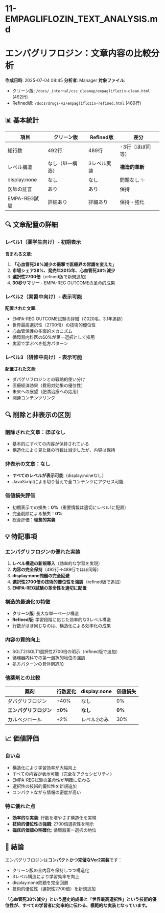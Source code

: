 # 11-EMPAGLIFLOZIN_TEXT_ANALYSIS.md
# エンパグリフロジン：文章内容の比較分析

**作成日時**: 2025-07-04 08:45
**分析者**: Manager
**対象ファイル**:
- クリーン版: `/docs/_internal/css_cleanup/empagliflozin-clean.html` (492行)
- Refined版: `/docs/drugs-v2/empagliflozin-refined.html` (489行)

## 📊 基本統計

| 項目 | クリーン版 | Refined版 | 差分 |
|------|-----------|-----------|---------|
| 総行数 | 492行 | 489行 | -3行（ほぼ同等） |
| レベル構造 | なし（単一構造） | 3レベル実装 | **構造的革新** |
| display:none | なし | なし | 問題なし ✨ |
| 医師の証言 | あり | あり | 保持 |
| EMPA-REG試験 | 詳細あり | 詳細あり | 保持・強化 |

## 🔍 文章配置の詳細

### レベル1（薬学生向け）- 初期表示
**含まれる文章**:
1. **「心血管死38%減少の衝撃で医療界の常識を変えた」**
2. **市場シェア28%、発売年2015年、心血管死38%減少**
3. **選択性2700倍**（refined版で新規追加）
4. **30秒サマリー** - EMPA-REG OUTCOMEの革命的成果

### レベル2（実習中向け）- 表示可能
**配置された文章**:
- EMPA-REG OUTCOME試験の詳細（7,020名、3.1年追跡）
- 世界最高選択性（2700倍）の技術的優位性
- 心血管保護の多面的メカニズム
- 循環器内科医の60%が第一選択として採用
- 実習で学ぶべき処方パターン

### レベル3（研修中向け）- 表示可能
**配置された文章**:
- ダパグリフロジンとの戦略的使い分け
- 医療経済効果（費用対効果の優位性）
- 未来への展望（肥満治療への応用）
- 関連コンテンツリンク

## 🔍 削除と非表示の区別

### 削除された文章：ほぼなし
- 基本的にすべての内容が保持されている
- 構造化により見た目の行数は減少したが、内容は保持

### 非表示の文章：なし
- **すべてのレベルが表示可能**（display:noneなし）
- JavaScriptによる切り替えで全コンテンツにアクセス可能

### 価値損失評価
- 初期表示での損失：**0%**（重要情報は適切にレベル1に配置）
- 完全削除による損失：**0%**
- 総合評価：**理想的実装**

## 💡 特記事項

### エンパグリフロジンの優れた実装
1. **レベル構造の新規導入**（効率的な学習を実現）
2. **内容の完全保持**（492行→489行でほぼ同等）
3. **display:none問題の完全回避**
4. **選択性2700倍の技術的優位性を強調**（refined版で追加）
5. **EMPA-REG試験の革命性を適切に配置**

### 構造的最適化の特徴
- **クリーン版**: 長大な単一ページ構造
- **Refined版**: 学習段階に応じた効率的な3レベル構造
- 行数がほぼ同じなのは、構造化による効率化の成果

### 内容の質的向上
- SGLT2/SGLT1選択性2700倍の明示（refined版で追加）
- 循環器内科での第一選択的地位の強調
- 処方パターンの具体例追加

### 他薬剤との比較
| 薬剤 | 行数変化 | display:none | 価値損失 |
|------|----------|--------------|----------|
| ダパグリフロジン | +40% | なし | 0% |
| **エンパグリフロジン** | **±0%** | **なし** | **0%** |
| カルベジロール | +2% | レベル2のみ | 30% |

## 📈 価値評価

### 良い点
- 構造化により学習効率が大幅向上
- すべての内容が表示可能（完全なアクセシビリティ）
- EMPA-REG試験の革命性が明確に伝わる
- 選択性の技術的優位性を新規追加
- コンパクトながら情報の密度が高い

### 特に優れた点
- **効率的な実装**: 行数を増やさず構造化を実現
- **技術的優位性の強調**: 2700倍選択性を明示
- **臨床的価値の明確化**: 循環器第一選択の地位

## 🎯 結論

エンパグリフロジンは**コンパクトかつ完璧なVer2実装**です：
- クリーン版の全内容を保持しつつ構造化
- 3レベル構造により学習効率を向上
- display:none問題を完全回避
- 技術的優位性（選択性2700倍）を新規追加

**「心血管死38%減少」という歴史的成果と「世界最高選択性」という技術的優位性が、すべての学習者に効率的に伝わる、模範的な実装となっています。**